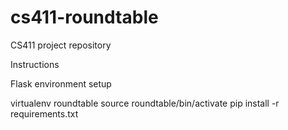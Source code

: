 # cs411-roundtable
CS411 project repository

Instructions 

Flask environment setup

virtualenv roundtable
source roundtable/bin/activate
pip install -r requirements.txt


